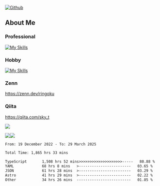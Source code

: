 [![Github](https://img.shields.io/github/followers/skyt-a?label=Follow&style=social)](https://github.com/skyt-a)

## About Me
### Professional
[![My Skills](https://skillicons.dev/icons?i=react,ts,js,nodejs,java,graphql,firebase,githubactions&theme=light)](https://skillicons.dev)
### Hobby
[![My Skills](https://skillicons.dev/icons?i=unity,rust,py&theme=light)](https://skillicons.dev)

### Zenn
https://zenn.dev/ringoku
### Qiita
https://qiita.com/sky_t


![](https://github-profile-summary-cards.vercel.app/api/cards/profile-details?username=skyt-a&theme=default)

![](https://github-profile-summary-cards.vercel.app/api/cards/repos-per-language?username=skyt-a&theme=default)![](https://github-profile-summary-cards.vercel.app/api/cards/stats?username=RinGoku&theme=default)

<!--START_SECTION:waka-->

```txt
From: 19 December 2022 - To: 29 March 2025

Total Time: 1,865 hrs 33 mins

TypeScript       1,508 hrs 52 mins>>>>>>>>>>>>>>>>>>>>-----   80.88 %
YAML             68 hrs 8 mins   >------------------------   03.65 %
JSON             61 hrs 28 mins  >------------------------   03.29 %
Astro            41 hrs 29 mins  >------------------------   02.22 %
Other            34 hrs 26 mins  -------------------------   01.85 %
```

<!--END_SECTION:waka-->
